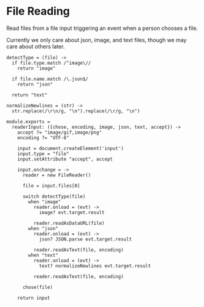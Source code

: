 File Reading
============

Read files from a file input triggering an event when a person chooses a file.

Currently we only care about json, image, and text files, though we may care
about others later.

    detectType = (file) ->
      if file.type.match /^image\//
        return "image"

      if file.name.match /\.json$/
        return "json"

      return "text"

    normalizeNewlines = (str) ->
      str.replace(/\r\n/g, "\n").replace(/\r/g, "\n")

    module.exports =
      readerInput: ({chose, encoding, image, json, text, accept}) ->
        accept ?= "image/gif,image/png"
        encoding ?= "UTF-8"

        input = document.createElement('input')
        input.type = "file"
        input.setAttribute "accept", accept

        input.onchange = ->
          reader = new FileReader()

          file = input.files[0]

          switch detectType(file)
            when "image"
              reader.onload = (evt) ->
                image? evt.target.result

              reader.readAsDataURL(file)
            when "json"
              reader.onload = (evt) ->
                json? JSON.parse evt.target.result

              reader.readAsText(file, encoding)
            when "text"
              reader.onload = (evt) ->
                text? normalizeNewlines evt.target.result

              reader.readAsText(file, encoding)

          chose(file)

        return input
